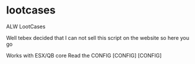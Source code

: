 # lootcases
ALW LootCases

Well tebex decided that I can not sell this script on the website so here you go

Works with ESX/QB core
Read the CONFIG [CONFIG] [CONFIG]

